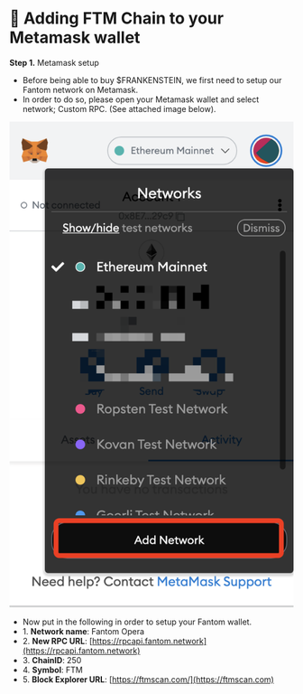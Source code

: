 # 🔴 Adding FTM Chain to your Metamask wallet

**Step 1.** Metamask setup

* Before being able to buy $FRANKENSTEIN, we first need to setup our Fantom network on Metamask.
* In order to do so, please open your Metamask wallet and select network; Custom RPC. (See attached image below).

![](../.gitbook/assets/WX20220303-164332@2x.png)

* Now put in the following in order to setup your Fantom wallet.
* 1\. **Network name**: Fantom Opera
* 2\. **New RPC URL**: [https://rpcapi.fantom.network](https://rpcapi.fantom.network)
* 3\. **ChainID**: 250
* 4\. **Symbol**: FTM
* 5\. **Block Explorer URL**: [https://ftmscan.com/](https://ftmscan.com)
